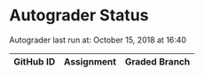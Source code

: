 # Autograder Status
Autograder last run at: October 15, 2018 at 16:40

| GitHub ID | Assignment | Graded Branch |
|-----------|------------|---------------|
